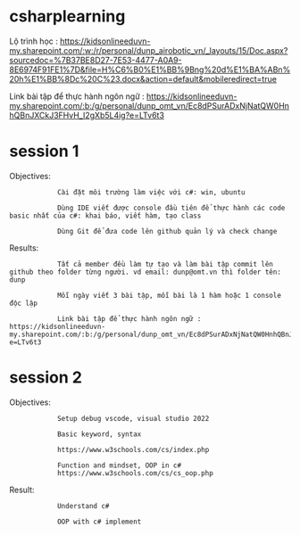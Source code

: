 # csharplearning

Lộ trình học : https://kidsonlineeduvn-my.sharepoint.com/:w:/r/personal/dunp_airobotic_vn/_layouts/15/Doc.aspx?sourcedoc=%7B37BE8D27-7E53-4477-A0A9-8E6974F91FE1%7D&file=H%C6%B0%E1%BB%9Bng%20d%E1%BA%ABn%20h%E1%BB%8Dc%20C%23.docx&action=default&mobileredirect=true

Link bài tập để thực hành ngôn ngữ : https://kidsonlineeduvn-my.sharepoint.com/:b:/g/personal/dunp_omt_vn/Ec8dPSurADxNjNatQW0HnhQBnJXCkJ3FHvH_I2gXb5L4ig?e=LTv6t3  

# session 1

Objectives:

                Cài đặt môi trường làm việc với c#: win, ubuntu 

                Dùng IDE viết được console đầu tiên để thực hành các code basic nhất của c#: khai báo, viết hàm, tạo class

                Dùng Git để đưa code lên github quản lý và check change

Results:

                Tất cả member đều làm tự tạo và làm bài tập commit lên github theo folder từng người. vd email: dunp@omt.vn thì folder tên: dunp 

                Mỗi ngày viết 3 bài tập, mỗi bài là 1 hàm hoặc 1 console độc lập

                Link bài tập để thực hành ngôn ngữ : https://kidsonlineeduvn-my.sharepoint.com/:b:/g/personal/dunp_omt_vn/Ec8dPSurADxNjNatQW0HnhQBnJXCkJ3FHvH_I2gXb5L4ig?e=LTv6t3  

# session 2

Objectives: 

                Setup debug vscode, visual studio 2022

                Basic keyword, syntax 

                https://www.w3schools.com/cs/index.php

                Function and mindset, OOP in c# 
                https://www.w3schools.com/cs/cs_oop.php

Result:

                Understand c# 

                OOP with c# implement 

                